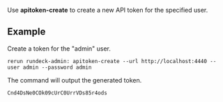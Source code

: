Use **apitoken-create** to create a new API token for the specified user.

Example
-------

Create a token for the "admin" user. 

    rerun rundeck-admin: apitoken-create --url http://localhost:4440 --user admin --password admin

The command will output the generated token.

    Cnd4DsNe0COk09cUrC0UrrVDs85r4ods


